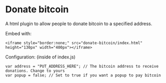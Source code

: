 # Donate bitcoin

A html plugin to allow people to donate bitcoin to a specified address.


Embed with:
```
<iframe style="border:none;" src="donate-bitcoin/index.html" height="130px" width="400px"></iframe>
```

Configuration: (inside of index.js)
```
var address = "PUT_ADDRESS_HERE"; // The bitcoin address to receive donations. Change to yours
var popup = false; // Set to true if you want a popup to pay bitcoin
```
